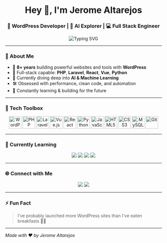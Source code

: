 <h1 align="center">Hey 👋, I'm Jerome Altarejos</h1>
<h3 align="center">🚀 WordPress Developer | 🧠 AI Explorer | 💻 Full Stack Engineer</h3>

<p align="center">
  <img src="https://readme-typing-svg.herokuapp.com?font=Fira+Code&size=24&pause=1000&color=58A6FF&center=true&vCenter=true&width=435&lines=8%2B+Years+WordPress+Experience;Laravel+%7C+Vue+%7C+React+%7C+Python;Learning+AI+and+ML;Lifelong+Code+Nerd+%F0%9F%98%80" alt="Typing SVG" />
</p>

---

### 🔧 About Me

- 🎯 **8+ years** building powerful websites and tools with **WordPress**
- 🧩 Full-stack capable: **PHP**, **Laravel**, **React**, **Vue**, **Python**
- 🤖 Currently diving deep into **AI & Machine Learning**
- 🛠️ Obsessed with performance, clean code, and automation
- 🌱 Constantly learning & building for the future

---

### 🧰 Tech Toolbox

<div align="center">
  <img src="https://cdn.jsdelivr.net/gh/devicons/devicon/icons/wordpress/wordpress-original.svg" width="40" alt="WordPress" />
  <img src="https://cdn.jsdelivr.net/gh/devicons/devicon/icons/php/php-original.svg" width="40" alt="PHP" />
  <img src="https://cdn.jsdelivr.net/gh/devicons/devicon/icons/laravel/laravel-plain.svg" width="40" alt="Laravel" />
  <img src="https://cdn.jsdelivr.net/gh/devicons/devicon/icons/vuejs/vuejs-original.svg" width="40" alt="Vue.js" />
  <img src="https://cdn.jsdelivr.net/gh/devicons/devicon/icons/react/react-original.svg" width="40" alt="React" />
  <img src="https://cdn.jsdelivr.net/gh/devicons/devicon/icons/python/python-original.svg" width="40" alt="Python" />
  <img src="https://cdn.jsdelivr.net/gh/devicons/devicon/icons/javascript/javascript-original.svg" width="40" alt="JavaScript" />
  <img src="https://cdn.jsdelivr.net/gh/devicons/devicon/icons/html5/html5-original.svg" width="40" alt="HTML5" />
  <img src="https://cdn.jsdelivr.net/gh/devicons/devicon/icons/css3/css3-original.svg" width="40" alt="CSS3" />
  <img src="https://cdn.jsdelivr.net/gh/devicons/devicon/icons/mysql/mysql-original.svg" width="40" alt="MySQL" />
  <img src="https://cdn.jsdelivr.net/gh/devicons/devicon/icons/git/git-original.svg" width="40" alt="Git" />
</div>

---


### 🚀 Currently Learning

<p align="center">
  <img src="https://img.shields.io/badge/-Machine%20Learning-yellow?style=for-the-badge&logo=scikit-learn&logoColor=black" />
  <img src="https://img.shields.io/badge/-OpenAI-5c5ce0?style=for-the-badge&logo=openai&logoColor=white" />
  <img src="https://img.shields.io/badge/-LangChain-ffcc00?style=for-the-badge&logo=python&logoColor=black" />
  <img src="https://img.shields.io/badge/-HuggingFace-fccf00?style=for-the-badge&logo=huggingface&logoColor=black" />
</p>

---

### 🌐 Connect with Me

<p align="center">
  <a href="[https://linkedin.com/in/jeromealtarejos](https://www.linkedin.com/in/jerome-altarejos-b79041125/)"><img src="https://img.shields.io/badge/-LinkedIn-blue?style=for-the-badge&logo=linkedin&logoColor=white" /></a>
  <a href="mailto:brojeromealtarejos@gmail.com"><img src="https://img.shields.io/badge/-Email-red?style=for-the-badge&logo=gmail&logoColor=white" /></a>
</p>

---

### ⚡ Fun Fact

> I’ve probably launched more WordPress sites than I've eaten breakfasts 🍳😄


---

*Made with ❤️ by Jerome Altarejos*
